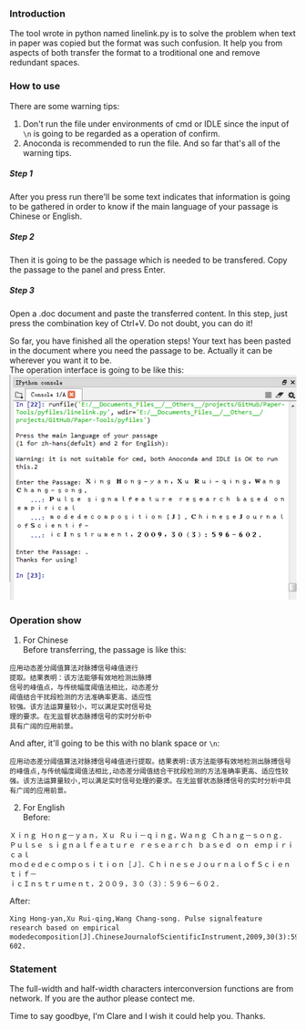 ### Introduction
The tool wrote in python named linelink.py is to solve the problem when text in paper was copied but the format was such confusion. It help you from aspects of both transfer the format to a troditional one and remove redundant spaces.    
### How to use
There are some warning tips:
  1. Don't run the file under environments of cmd or IDLE since the input of `\n` is going to be regarded as a operation of confirm.    
  2. Anoconda is recommended to run the file. And so far that's all of the warning tips.    
##### Step 1 
After you press run there'll be some text indicates that information is going to be gathered in order to know if the main language of your passage is Chinese or English.    
##### Step 2
Then it is going to be the passage which is needed to be transfered. Copy the passage to the panel and press Enter.    
##### Step 3
Open a .doc document and paste the transferred content. In this step, just press the combination key of Ctrl+V. Do not doubt, you can do it!    

So far, you have finished all the operation steps! Your text has been pasted in the document where you need the passage to be. Actually it can be wherever you want it to be.    
The operation interface is going to be like this:    
![running processing](./ScreenShoot/theRunFace.PNG 'haha')
### Operation show
  1. For Chinese    
Before transferring, the passage is like this:
  ```
  应用动态差分阈值算法对脉搏信号峰值进行
提取。结果表明：该方法能够有效地检测出脉搏
信号的峰值点，与传统幅度阈值法相比，动态差分
阈值结合干扰段检测的方法准确率更高、适应性
较强。该方法运算量较小，可以满足实时信号处
理的要求。在无监督状态脉搏信号的实时分析中
具有广阔的应用前景。
```
And after, it'll going to be this with no blank space or `\n`:
  ```
  应用动态差分阈值算法对脉搏信号峰值进行提取。结果表明:该方法能够有效地检测出脉搏信号的峰值点,与传统幅度阈值法相比,动态差分阈值结合干扰段检测的方法准确率更高、适应性较强。该方法运算量较小,可以满足实时信号处理的要求。在无监督状态脉搏信号的实时分析中具有广阔的应用前景。
  ```
  2. For English    
Before:
  ```
  Ｘｉｎｇ Ｈｏｎｇ－ｙａｎ，Ｘｕ Ｒｕｉ－ｑｉｎｇ，Ｗａｎｇ Ｃｈａｎｇ－ｓｏｎｇ．
Ｐｕｌｓｅ ｓｉｇｎａｌｆｅａｔｕｒｅ ｒｅｓｅａｒｃｈ ｂａｓｅｄ ｏｎ ｅｍｐｉｒｉｃａｌ
ｍｏｄｅｄｅｃｏｍｐｏｓｉｔｉｏｎ［Ｊ］．ＣｈｉｎｅｓｅＪｏｕｒｎａｌｏｆＳｃｉｅｎｔｉｆ－
ｉｃＩｎｓｔｒｕｍｅｎｔ，２００９，３０（３）：５９６－６０２．

  ```
After:
  ```
  Xing Hong-yan,Xu Rui-qing,Wang Chang-song. Pulse signalfeature research based on empirical modedecomposition[J].ChineseJournalofScientificInstrument,2009,30(3):596-602.
  ```
### Statement
The full-width and half-width characters interconversion functions are from network. If you are the author please contect me.    

Time to say goodbye, I'm Clare and I wish it could help you. Thanks.    
